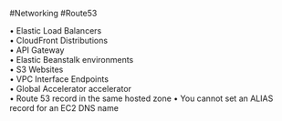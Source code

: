 #Networking #Route53 

• Elastic Load Balancers  
• CloudFront Distributions  
• API Gateway  
• Elastic Beanstalk environments  
• S3 Websites  
• VPC Interface Endpoints  
• Global Accelerator accelerator  
• Route 53 record in the same hosted zone
• You cannot set an ALIAS record for an EC2 DNS name


